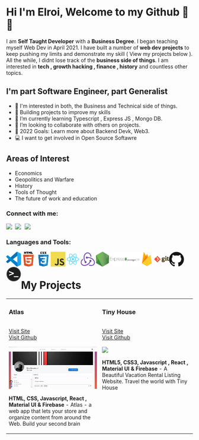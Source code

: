 # Hi I'm Elroi, Welcome to my Github 🥳🥳

I am **Self Taught Developer** with a **Business Degree**. I began teaching myself Web Dev in April 2021.
I have built a number of **web dev projects** to keep pushing my limits and demonstrate my skill ( View my projects below ). 
All the while, I didnt lose track of the **business side of things**. I am interested in **tech , growth hacking , finance , history** and countless other topics. 

<!-- My journey in brief
June 2017 --- March 2020 earned my business degree 
( Felt dissatisfied with potential careers during the last 3 months of college )
( I conclueded that finance/consulting was not for me; decided to switch to tech )
April 2020 -- July 2020 started learning the math required for data science ( linear algebra, probobility .....)
August 2020 -- October 2020 started learning Python on a borrowed device ( enjoyed this more than the math )
November 2020 -- March 2021 Forced myself to learn Algorithms ( all the while not enjoying it -- although I must say I leant a TON )
April 2021 -- present ...... Decided to learn Web Developement instead ( I stuck with it ) built a couple portfolio projects along the way. 
Presently .... learning Backend Dev ( Node js ) in a hurry 
 -->
 
## I'm part Software Engineer, part Generalist
- 🧐 I'm interested in both, the Business and Technical side of things.
- 🚀 Building projects to improve my skills
- 🌱 I’m currently learning Typescript , Express JS , Mongo DB. 
- 👯 I’m looking to collaborate with others on projects. 
- 🥅 2022 Goals: Learn more about Backend Devk, Web3. 
- 💻 I want to get involved in Open Source Softawre

## Areas of Interest 
- Economics
- Geopolitics and Warfare
- History 
- Tools of Thought 
- The future of work and education  
### Connect with me:

<a href="https://www.linkedin.com/in/elroinoronha/">
  <img align="left" width="24px" src="https://cdn.jsdelivr.net/npm/simple-icons@v3/icons/linkedin.svg"  />
</a>
<a href="https://twitter.com/ElroiNoronha">
  <img align="left" width="26px" src="https://cdn.jsdelivr.net/npm/simple-icons@v3/icons/twitter.svg" />
</a>
<a href="mailto:elroinoronha2@gmail.com">
  <img align="left" width="26px" src="https://cdn.jsdelivr.net/npm/simple-icons@v3/icons/gmail.svg" />
</a>

<br/>

###  Languages and Tools:

<div> 
<img align="left" alt="Visual Studio Code" width="40px" src="https://raw.githubusercontent.com/github/explore/80688e429a7d4ef2fca1e82350fe8e3517d3494d/topics/visual-studio-code/visual-studio-code.png" />
<img align="left" alt="HTML5" width="40px" src="https://raw.githubusercontent.com/github/explore/80688e429a7d4ef2fca1e82350fe8e3517d3494d/topics/html/html.png" />
<img align="left" alt="CSS3" width="40px" src="https://raw.githubusercontent.com/github/explore/80688e429a7d4ef2fca1e82350fe8e3517d3494d/topics/css/css.png" />
<img align="left" alt="JavaScript" width="40px" src="https://raw.githubusercontent.com/github/explore/80688e429a7d4ef2fca1e82350fe8e3517d3494d/topics/javascript/javascript.png" />
<img align="left" alt="React" width="40px" src="https://raw.githubusercontent.com/github/explore/80688e429a7d4ef2fca1e82350fe8e3517d3494d/topics/react/react.png" />
<img align="left" alt="Redux" width="40px" src="https://raw.githubusercontent.com/github/explore/80688e429a7d4ef2fca1e82350fe8e3517d3494d/topics/redux/redux.png" />
<img align="left" alt="Node.js" width="40px" src="https://raw.githubusercontent.com/github/explore/80688e429a7d4ef2fca1e82350fe8e3517d3494d/topics/nodejs/nodejs.png" />
<img align="left" alt="Express" width="40px" src="https://raw.githubusercontent.com/github/explore/80688e429a7d4ef2fca1e82350fe8e3517d3494d/topics/express/express.png" />
<img align="left" alt="MongoDB" width="40px" src="https://raw.githubusercontent.com/github/explore/80688e429a7d4ef2fca1e82350fe8e3517d3494d/topics/mongodb/mongodb.png" />
<img align="left" alt="Firebase" width="40px" src="https://raw.githubusercontent.com/github/explore/80688e429a7d4ef2fca1e82350fe8e3517d3494d/topics/firebase/firebase.png" />
<img align="left" alt="Git" width="40px" src="https://raw.githubusercontent.com/github/explore/80688e429a7d4ef2fca1e82350fe8e3517d3494d/topics/git/git.png" />
<img align="left" alt="GitHub" width="40px" src="https://raw.githubusercontent.com/github/explore/78df643247d429f6cc873026c0622819ad797942/topics/github/github.png" />
<img align="left" alt="Terminal" width="40px" src="https://raw.githubusercontent.com/github/explore/80688e429a7d4ef2fca1e82350fe8e3517d3494d/topics/terminal/terminal.png" />
  </div>


<br />
<br />


<!-- # Major Projects

## Atlas 
[Live Site](https://atlas-clone.herokuapp.com/)  
[Github](https://github.com/elroi99/atlas-clone)  


## Tiny House
[Live Site](https://tiny-house-clone.herokuapp.com)  
[Github](https://github.com/elroi99/tinyHouse)  

--- -->


# My Projects 
<article>
      <div>
  <div>
<table>
  <tbody><tr>
    <td width="33%" valign="top">
      <h3> Atlas </h3>
        <br>
        <span><a href="https://atlas-clone.herokuapp.com/" rel="nofollow">Visit Site</a></span>
        <br/>
        <span><a href="https://github.com/elroi99/atlas-clone" rel="nofollow">Visit Github</a></span>
        <br/>
        <br/>
        <a href="https://atlas-clone.herokuapp.com/" rel="nofollow">
            <img src="https://github.com/elroi99/elroi99/blob/main/atlas%20short%20demo%20cropped%20gif.gif" width="100%" alt="Cronofy.tech" data-canonical-src="https://media0.giphy.com/media/3sbVyKmXxkxvaitZUo/giphy.gif" style="max-width:100%;">
        </a>
        <p><strong>HTML, CSS, Javascript, React , Material UI &amp; Firebase  </strong> - Atlas - a web app that lets your store and organize content from around the Web. Build your second brain </p>
    </td>
    <td width="33%" valign="top">
      <h3> Tiny House</h3>
        <br/>
        <span> <a href="https://tiny-house-clone.herokuapp.com/" rel="nofollow">Visit Site</a></span>
        <br/>
        <span> <a href="https://github.com/elroi99/tinyHouse" rel="nofollow">Visit Github</a></span>
        <br/>
        <br/>
        <a href="https://tiny-house-clone.herokuapp.com" rel="nofollow">
            <img src="https://github.com/elroi99/elroi99/blob/main/tiny%20hosue%20short%20demo%20cropped%20gif.gif" style="max-width:100%;">
        </a>
        <p><strong>HTML5, CSS3, Javascript , React , Material UI &amp; Firebase  </strong> - A Beautiful Vacation Rental Listing Website. Travel the world with Tiny House </p>
    </td>
  </tr>
</tbody></table>
</article>
      </div>
  </div>







